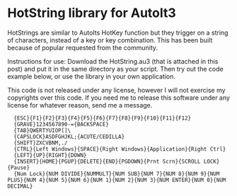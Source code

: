 HotString library for AutoIt3
==========

HotStrings are similar to AutoIts HotKey function but they trigger on a string of characters, instead of a key or key combination. This has been built because of popular requested from the community.

Instructions for use: Download the HotString.au3 (that is attached in this post) and put it in the same directory as your script. Then try out the code example below, or use the library in your own application.

This code is not released under any license, however I will not exercise my copyrights over this code. If you need me to release this software under any license for whatever reason, send me a message.

```
  {ESC}{F1}{F2}{F3}{F4}{F5}{F6}{F7}{F8}{F9}{F10}{F11}{F12}
  {GRAVE}1234567890-={BACKSPACE}
  {TAB}QWERTYUIOP[]\
  {CAPSLOCK}ASDFGHJKL;{ACUTE/CEDILLA}
  {SHIFT}ZXCVBNM,./
  {CTRL}{Left Windows}{SPACE}{Right Windows}{Application}{Right Ctrl}
  {LEFT}{UP}{RIGHT}{DOWN}
  {INSERT}{HOME}{PGUP}{DELETE}{END}{PGDOWN}{Prnt Scrn}{SCROLL LOCK}{Pause}
  {Num Lock}{NUM DIVIDE}{NUMMULT}{NUM SUB}{NUM 7}{NUM 8}{NUM 9}{NUM PLUS}{NUM 4}{NUM 5}{NUM 6}{NUM 1}{NUM 2}{NUM 3}{NUM ENTER}{NUM 0}{NUM DECIMAL}
```
